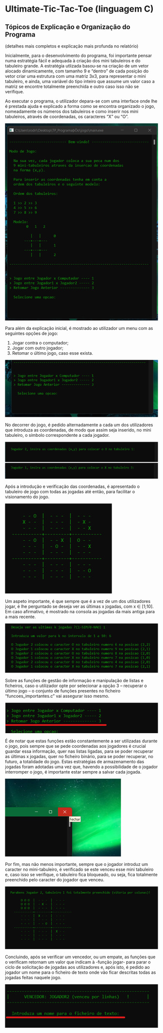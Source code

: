 # Ultimate-Tic-Tac-Toe (linguagem C)
## Tópicos de Explicação e Organização do Programa 
  (detalhes mais completos e explicação mais profunda no relatório)

  Inicialmente, para o desenvolvimento do programa, foi importante pensar numa estratégia fácil e adequada à criação dos mini tabuleiros e do tabuleiro grande. A estratégia utlizada basou-se na criação de um vetor alocado dinamicamente, com tamanho 9 e “dentro” de cada posição do vetor criar uma estrutura com uma matriz 3x3, para representar o mini tabuleiro, e ainda, uma variável do tipo inteiro que assume um valor caso a matriz se encontre totalmente preenchida e outro caso isso não se verifique. 

  Ao executar o programa, o utilizador depara-se com uma interface onde lhe é prestada ajuda e explicado a forma como se encontra organizado o jogo, nomeadamente os números dos tabuleiros e como inserir nos mini tabuleiros, através de coordenadas, os caracteres “X” ou “O”. 

![](imagens_projeto/Imagem1.png)

  Para além da explicação inicial, é mostrado ao utilizador um menu com as seguintes opções de jogo: 
  
  1.	Jogar contra o computador;
  2.	Jogar com outro jogador;
  3.	Retomar o último jogo, caso esse exista. 

![](imagens_projeto/Imagem2.png)

  No decorrer do jogo, é pedido alternadamente a cada um dos utilizadores que introduza as coordenadas, de modo que assim seja inserido, no mini tabuleiro, o símbolo correspondente a cada jogador.

![](imagens_projeto/Imagem3.png)
![](imagens_projeto/Imagem4.png)

  Após a introdução e verificação das coordenadas, é apresentado o tabuleiro de jogo com todas as jogadas até então, para facilitar o visionamento do jogo.

![](imagens_projeto/Imagem5.png)

  Um aspeto importante, é que sempre que é a vez de um dos utilizadores jogar, é lhe perguntado se deseja ver as últimas x jogadas, com x ∈ [1;10]. Em caso afirmativo, é mostrado na consola as jogadas da mais antiga para a mais recente. 


![](imagens_projeto/Imagem6.png)


  Sobre as funções de gestão de informação e manipulação de listas e ficheiros, caso o utilizador opte por selecionar a opção 3 – recuperar o último jogo – o conjunto de funções presentes no ficheiro “funcoes_importantes.c” vai assegurar isso mesmo. 

![](imagens_projeto/Imagem7.png)


É de notar que estas funções estão constantemente a ser utilizadas durante o jogo, pois sempre que se pede coordenadas aos jogadores é crucial guardar essa informação, quer nas listas ligadas, para se poder recuperar as últimas x jogadas, quer no ficheiro binário, para se poder recuperar, no futuro, a totalidade do jogo. Estas estratégias de armazenamento das jogadas foram adotadas uma vez que, havendo a possibilidade de o jogador interromper o jogo, é importante estar sempre a salvar cada jogada.

![](imagens_projeto/Imagem8.png)


  Por fim, mas não menos importante, sempre que o jogador introduz um caracter no mini-tabuleiro, é verificado se este venceu esse mini tabuleiro e, caso isso se verifique, o tabuleiro fica bloqueado, ou seja, fica totalmente preenchido pelo caracter do jogador que venceu.
  
  ![](imagens_projeto/Imagem9.png)
  

  Concluindo, após se verificar um vencedor, ou um empate, as funções que o verificam retornam um valor que indicam à  -função jogar-  para parar o ciclo de solicitação de jogadas aos utilizadores e, após isto, é pedido ao jogador um nome para o ficheiro de texto onde vão ficar descritas todas as jogadas feitas naquele jogo. 
  
   ![](imagens_projeto/Imagem10.png)
  
